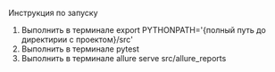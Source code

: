 Инструкция по запуску

1. Выполнить в терминале export PYTHONPATH='{полный путь до директирии с проектом}/src'
2. Выполнить в терминале pytest
3. Выполнить в терминале allure serve src/allure_reports
